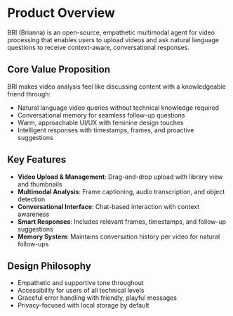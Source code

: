 # Product Overview

BRI (Brianna) is an open-source, empathetic multimodal agent for video processing that enables users to upload videos and ask natural language questions to receive context-aware, conversational responses.

## Core Value Proposition

BRI makes video analysis feel like discussing content with a knowledgeable friend through:
- Natural language video queries without technical knowledge required
- Conversational memory for seamless follow-up questions
- Warm, approachable UI/UX with feminine design touches
- Intelligent responses with timestamps, frames, and proactive suggestions

## Key Features

- **Video Upload & Management**: Drag-and-drop upload with library view and thumbnails
- **Multimodal Analysis**: Frame captioning, audio transcription, and object detection
- **Conversational Interface**: Chat-based interaction with context awareness
- **Smart Responses**: Includes relevant frames, timestamps, and follow-up suggestions
- **Memory System**: Maintains conversation history per video for natural follow-ups

## Design Philosophy

- Empathetic and supportive tone throughout
- Accessibility for users of all technical levels
- Graceful error handling with friendly, playful messages
- Privacy-focused with local storage by default
